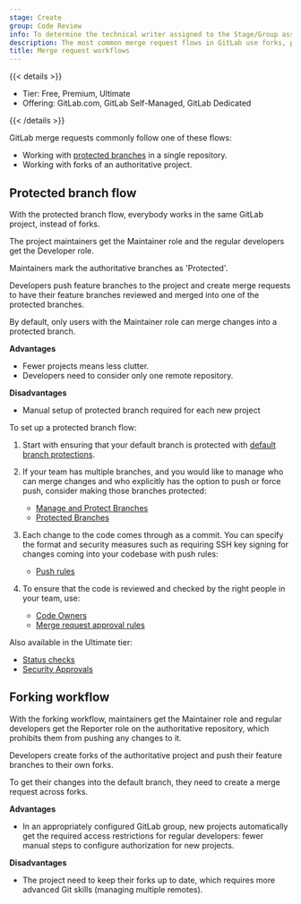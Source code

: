 ```yaml
---
stage: Create
group: Code Review
info: To determine the technical writer assigned to the Stage/Group associated with this page, see https://handbook.gitlab.com/handbook/product/ux/technical-writing/#assignments
description: The most common merge request flows in GitLab use forks, protected branches, or both.
title: Merge request workflows
---
```


{{< details >}}

- Tier: Free, Premium, Ultimate
- Offering: GitLab.com, GitLab Self-Managed, GitLab Dedicated

{{< /details >}}

GitLab merge requests commonly follow one of these flows:

- Working with [protected branches](../repository/branches/protected.md) in a single repository.
- Working with forks of an authoritative project.

## Protected branch flow

With the protected branch flow, everybody works in the same GitLab project, instead of forks.

The project maintainers get the Maintainer role and the regular developers
get the Developer role.

Maintainers mark the authoritative branches as 'Protected'.

Developers push feature branches to the project and create merge requests
to have their feature branches reviewed and merged into one of the protected
branches.

By default, only users with the Maintainer role can merge changes into a
protected branch.

**Advantages**

- Fewer projects means less clutter.
- Developers need to consider only one remote repository.

**Disadvantages**

- Manual setup of protected branch required for each new project

To set up a protected branch flow:

1. Start with ensuring that your default branch is protected with [default branch protections](../repository/branches/default.md).
1. If your team has multiple branches, and you would like to manage who can merge changes and who
   explicitly has the option to push or force push, consider making those branches protected:

   - [Manage and Protect Branches](../repository/branches/_index.md#manage-and-protect-branches)
   - [Protected Branches](../repository/branches/protected.md)

1. Each change to the code comes through as a commit.
   You can specify the format and security measures such as requiring SSH key signing for changes
   coming into your codebase with push rules:

   - [Push rules](../repository/push_rules.md)

1. To ensure that the code is reviewed and checked by the right people in your team, use:

   - [Code Owners](../codeowners/_index.md)
   - [Merge request approval rules](approvals/rules.md)

Also available in the Ultimate tier:

- [Status checks](status_checks.md)
- [Security Approvals](approvals/rules.md#security-approvals)

## Forking workflow

With the forking workflow, maintainers get the Maintainer role and regular
developers get the Reporter role on the authoritative repository, which prohibits
them from pushing any changes to it.

Developers create forks of the authoritative project and push their feature
branches to their own forks.

To get their changes into the default branch, they need to create a merge request across
forks.

**Advantages**

- In an appropriately configured GitLab group, new projects automatically get
  the required access restrictions for regular developers: fewer manual steps
  to configure authorization for new projects.

**Disadvantages**

- The project need to keep their forks up to date, which requires more advanced
  Git skills (managing multiple remotes).

<!-- ## Troubleshooting

Include any troubleshooting steps that you can foresee. If you know beforehand what issues
one might have when setting this up, or when something is changed, or on upgrading, it's
important to describe those, too. Think of things that might go wrong and include them here.
This is important to minimize requests for support, and to avoid doc comments with
questions that you know someone might ask.

Each scenario can be a third-level heading, for example `### Getting error message X`.
If you have none to add when creating a doc, leave this section in place
but commented out to help encourage others to add to it in the future. -->
